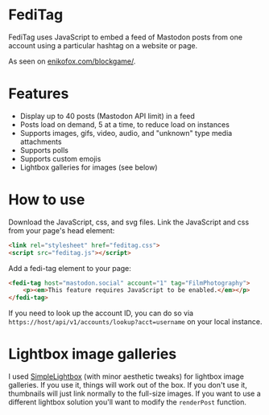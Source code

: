 # FediTag
FediTag uses JavaScript to embed a feed of Mastodon posts from one account using a particular hashtag on a website or page.

As seen on [enikofox.com/blockgame/](https://enikofox.com/blockgame/).

# Features

- Display up to 40 posts (Mastodon API limit) in a feed
- Posts load on demand, 5 at a time, to reduce load on instances
- Supports images, gifs, video, audio, and "unknown" type media attachments
- Supports polls
- Supports custom emojis
- Lightbox galleries for images (see below)

# How to use

Download the JavaScript, css, and svg files. Link the JavaScript and css from your page's head element:

```html
<link rel="stylesheet" href="feditag.css">
<script src="feditag.js"></script> 
```

Add a fedi-tag element to your page:

```html
<fedi-tag host="mastodon.social" account="1" tag="FilmPhotography">
    <p><em>This feature requires JavaScript to be enabled.</em></p>
</fedi-tag>
```

If you need to look up the account ID, you can do so via `https://host/api/v1/accounts/lookup?acct=username` on your local instance.

# Lightbox image galleries

I used [SimpleLightbox](https://github.com/dbrekalo/simpleLightbox) (with minor aesthetic tweaks) for lightbox image galleries. If you use it, things will work out of the box. If you don't use it, thumbnails will just link normally to the full-size images. If you want to use a different lightbox solution you'll want to modify the `renderPost` function.

